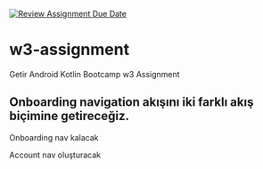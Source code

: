 [![Review Assignment Due Date](https://classroom.github.com/assets/deadline-readme-button-24ddc0f5d75046c5622901739e7c5dd533143b0c8e959d652212380cedb1ea36.svg)](https://classroom.github.com/a/USlt-hrg)
# w3-assignment
Getir Android Kotlin Bootcamp w3 Assignment

## Onboarding navigation akışını iki farklı akış biçimine getireceğiz. 
Onboarding nav kalacak

Account nav oluşturacak
